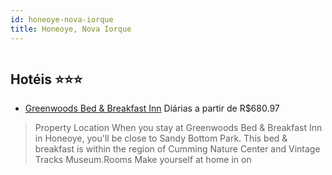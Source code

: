 ```yaml
---
id: honeoye-nova-iorque
title: Honeoye, Nova Iorque
---
```


<center><img src="https://assets.cosmos-data.com/14/4bbb26574e2be06a2d763d103726d0d5/1095926.jpg" alt="" /></center>


## Hotéis ⭐️⭐️⭐️

-    [Greenwoods Bed & Breakfast Inn](https://www.hurb.com/aud/https://www.hurb.com/hoteis/honeoye/greenwoods-bed-breakfast-inn-JNP-JP230707?cmp=18055) Diárias a partir de R$680.97
   > Property Location When you stay at Greenwoods Bed &amp; Breakfast Inn in Honeoye, you&apos;ll be close to Sandy Bottom Park. This bed &amp; breakfast is within the region of Cumming Nature Center and Vintage Tracks Museum.Rooms Make yourself at home in on
